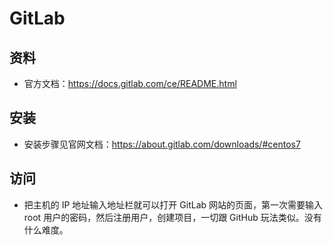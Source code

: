 # GitLab

## 资料

- 官方文档：https://docs.gitlab.com/ce/README.html

## 安装

- 安装步骤见官网文档：https://about.gitlab.com/downloads/#centos7

## 访问

- 把主机的 IP 地址输入地址栏就可以打开 GitLab 网站的页面，第一次需要输入 root 用户的密码，然后注册用户，创建项目，一切跟 GitHub 玩法类似。没有什么难度。

